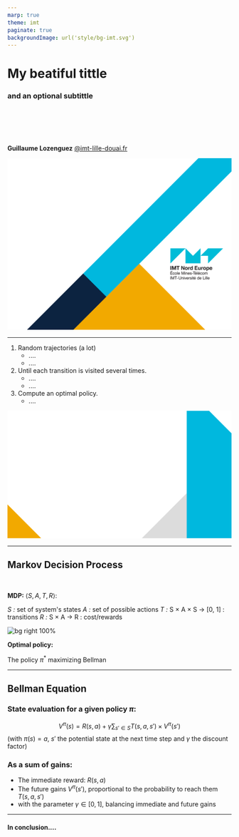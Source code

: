 ```yaml
---
marp: true
theme: imt
paginate: true
backgroundImage: url('style/bg-imt.svg')
---
```


# My beatiful tittle
### and an optional subtittle

<br />
<br />
<br />
<br />

**Guillaume Lozenguez**
[@imt-lille-douai.fr](mailto:guillaume.lozenguez@imt-lille-douai.fr)

![bg](style/bg-tittle.svg)

---

1. Random trajectories (a lot)
   - ....
   - .... 
2. Until each transition is visited several times.
   - ....
   - ....
3. Compute an optimal policy.
   - ....

![bg](style/bg-toc.svg)

---
<!-- --------------------------------------------------------------- -->


## Markov Decision Process

<br />

**MDP:** $\langle S, A, T, R \rangle$:

*S :* set of system's states
*A :* set of possible actions
*T :* S × A × S → [0, 1] : transitions
*R :* S × A → R : cost/rewards

![bg right 100%](figs/MDP.svg)

**Optimal policy:**

The policy $\pi^*$ maximizing Bellman

---
<!-- --------------------------------------------------------------- -->

## Bellman Equation

### State evaluation for a given policy $\pi$:

$$V^\pi(s)= R(s, a) + \gamma \sum_{s'\in S} T(s,a,s') \times V^\pi(s')$$
(with $\pi(s) = a$, $s'$ the potential state at the next time step and $\gamma$ the discount factor)

### As a sum of gains:

- The immediate reward: $R(s, a)$
- The future gains $V^\pi(s')$, proportional to the probability to reach them $T(s,a,s')$
- with the parameter $\gamma \in [0, 1]$, balancing immediate and future gains

---
<!-- --------------------------------------------------------------- -->

#### In conclusion....
